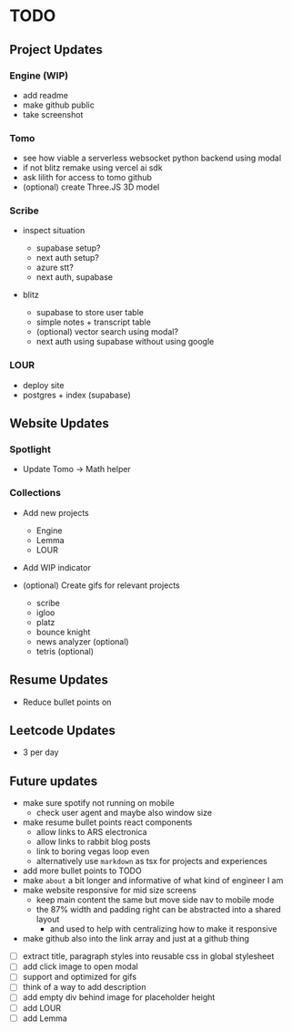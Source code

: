 # TODO

## Project Updates

### Engine (WIP)
- add readme
- make github public
- take screenshot

### Tomo
- see how viable a serverless websocket python backend using modal
- if not blitz remake using vercel ai sdk
- ask lilith for access to tomo github
- (optional) create Three.JS 3D model

### Scribe
- inspect situation
  - supabase setup?
  - next auth setup?
  - azure stt?
  - next auth, supabase

- blitz
  - supabase to store user table
  - simple notes + transcript table
  - (optional) vector search using modal?
  - next auth using supabase without using google

### LOUR
- deploy site
- postgres + index (supabase)

## Website Updates
### Spotlight
- Update Tomo -> Math helper
### Collections
- Add new projects
  - Engine
  - Lemma
  - LOUR
- Add WIP indicator

- (optional) Create gifs for relevant projects
  - scribe
  - igloo
  - platz
  - bounce knight
  - news analyzer (optional)
  - tetris (optional)

## Resume Updates
- Reduce bullet points on 

## Leetcode Updates
- 3 per day

## Future updates
- make sure spotify not running on mobile
  - check user agent and maybe also window size
- make resume bullet points react components
  - allow links to ARS electronica
  - allow links to rabbit blog posts
  - link to boring vegas loop even
  - alternatively use `markdown` as tsx for projects and experiences
- add more bullet points to TODO
- make `about` a bit longer and informative of what kind of engineer I am
- make website responsive for mid size screens
  - keep main content the same but move side nav to mobile mode
  - the 87% width and padding right can be abstracted into a shared layout
    - and used to help with centralizing how to make it responsive
- make github also into the link array and just at a github thing




- [ ] extract title, paragraph styles into reusable css in global stylesheet
- [ ] add click image to open modal
- [ ] support and optimized for gifs
- [ ] think of a way to add description
- [ ] add empty div behind image for placeholder height
- [ ] add LOUR
- [ ] add Lemma